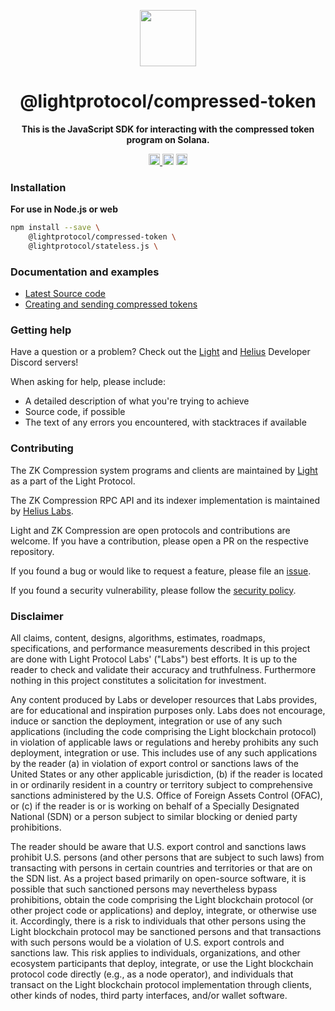<p align="center">
  <img src="https://github.com/ldiego08/light-protocol/raw/main/assets/logo.svg" width="90" />
</p>

<h1 align="center">@lightprotocol/compressed-token</h1>

<p align="center">
  <b>This is the JavaScript SDK for interacting with the compressed token program on Solana.</b>
</p>

<p align="center">
  <a href="https://badge.fury.io/js/@lightprotocol%2Fcompressed-token">
    <img src="https://badge.fury.io/js/@lightprotocol%2Fcompressed-token.svg" alt="package npm version" height="18" />
  </a>
  <img src="https://img.shields.io/npm/l/%40lightprotocol%2Fcompressed-token" alt="package license" height="18">
  <img src="https://img.shields.io/npm/dw/%40lightprotocol%2Fcompressed-token" alt="package weekly downloads" height="18" />
</p>


### Installation

**For use in Node.js or web**

```bash
npm install --save \
    @lightprotocol/compressed-token \
    @lightprotocol/stateless.js \
```

### Documentation and examples

-   [Latest Source code](https://github.com/lightprotocol/lightprotocol/tree/main/js/compressed-token)
-   [Creating and sending compressed tokens](https://www.zkcompression.com/developers/typescript-client#creating-minting-and-transferring-a-compressed-token)

### Getting help

Have a question or a problem?
Check out the [Light](https://discord.gg/CYvjBgzRFP) and [Helius](https://discord.gg/Uzzf6a7zKr) Developer Discord servers!

When asking for help, please include:

-   A detailed description of what you're trying to achieve
-   Source code, if possible
-   The text of any errors you encountered, with stacktraces if available

### Contributing

The ZK Compression system programs and clients are maintained by
[Light](https://github.com/lightprotocol) as a part of the Light Protocol.

The ZK Compression RPC API and its indexer implementation is maintained by
[Helius Labs](https://github.com/helius-labs).

Light and ZK Compression are open protocols and contributions are welcome. If
you have a contribution, please open a PR on the respective repository.

If you found a bug or would like to request a feature, please file an
[issue](https://github.com/lightprotocol/lightprotocol/issues/new).

If you found a security vulnerability, please follow the [security policy](https://github.com/Lightprotocol/light-protocol/blob/main/SECURITY.md).

### Disclaimer

All claims, content, designs, algorithms, estimates, roadmaps, specifications,
and performance measurements described in this project are done with Light
Protocol Labs' ("Labs") best efforts. It is up to the reader to check and
validate their accuracy and truthfulness. Furthermore nothing in this project
constitutes a solicitation for investment.

Any content produced by Labs or developer resources that Labs provides, are for
educational and inspiration purposes only. Labs does not encourage, induce or
sanction the deployment, integration or use of any such applications (including
the code comprising the Light blockchain protocol) in violation of applicable
laws or regulations and hereby prohibits any such deployment, integration or
use. This includes use of any such applications by the reader (a) in violation
of export control or sanctions laws of the United States or any other applicable
jurisdiction, (b) if the reader is located in or ordinarily resident in a
country or territory subject to comprehensive sanctions administered by the U.S.
Office of Foreign Assets Control (OFAC), or (c) if the reader is or is working
on behalf of a Specially Designated National (SDN) or a person subject to
similar blocking or denied party prohibitions.

The reader should be aware that U.S. export control and sanctions laws prohibit
U.S. persons (and other persons that are subject to such laws) from transacting
with persons in certain countries and territories or that are on the SDN list.
As a project based primarily on open-source software, it is possible that such
sanctioned persons may nevertheless bypass prohibitions, obtain the code
comprising the Light blockchain protocol (or other project code or applications)
and deploy, integrate, or otherwise use it. Accordingly, there is a risk to
individuals that other persons using the Light blockchain protocol may be
sanctioned persons and that transactions with such persons would be a violation
of U.S. export controls and sanctions law. This risk applies to individuals,
organizations, and other ecosystem participants that deploy, integrate, or use
the Light blockchain protocol code directly (e.g., as a node operator), and
individuals that transact on the Light blockchain protocol implementation
through clients, other kinds of nodes, third party interfaces, and/or wallet
software.
